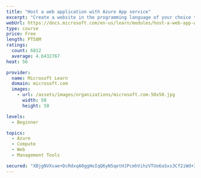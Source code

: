 ```yaml
---
title: "Host a web application with Azure App service"
excerpt: "Create a website in the programming language of your choice through the hosted web app platform in Azure App Service."
webUrl: https://docs.microsoft.com/en-us/learn/modules/host-a-web-app-with-azure-app-service/
type: course
price: Free
length: PT58M
ratings:
  count: 6812
  average: 4.6432767
heat: 56

provider:
  name: Microsoft Learn
  domain: microsoft.com
  images:
    - url: /assets/images/organizations/microsoft.com-50x50.jpg
      width: 50
      height: 50

levels:
  - Beginner

topics:
  - Azure
  - Compute
  - Web
  - Management Tools

secured: "XBjgNVXvae+DcRdxqA0ggHoIqQ6yN5qetHJPcmhVihzVTUo6aSxs3Cf2iWd+3EaWuzUTnPvuklJMs3imR5uRj872vprDz/V6d6fKHBq3XbjlxOyp2B42aYM2k+chfG6Cafc3tnlSZ2wmO2Cfj5/8AtJx1sqSLozPoM1MbUQ4wX1dhqiePDkpPO9hYF4FnwYRIFlzw4h1erUeuXxRl8vKkYNKRLj2qHVCbK390QVsg0Au35WLdEAzDDZknCskeN/LZjkuJlCn5igTPZvxmwcmdBnvCebluQJU7ouyKMoiOftdLLLdoZyAXiqsSMBdmx4z+Z2axd+6KxKLK0QgWicrHMsJTFhuOgHwaPzWIsFnIZVKI/wa4pkJE1h0WflWtlsXK6iNSCKq4/OUdNnX7qGiYvYQRPh21S3Wf3zDUg8a+Xk=;iRmJEj/eSJQn+9qK1T3c8Q=="
---
```



